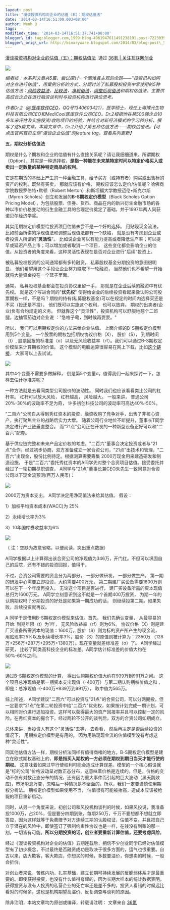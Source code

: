 ```yaml
--- 
layout: post 
title: "漫谈投资机构对企业的估值（五）：期权估值法"
date: '2014-03-14T16:51:00.003+08:00' 
author: Wenh Q
tags:
modified\_time: '2014-03-14T16:51:37.741+08:00' 
blogger\_id: tag:blogger.com,1999:blog-4961947611491238191.post-7223035529990957419
blogger\_orig\_url: http://binaryware.blogspot.com/2014/03/blog-post\_5316.html
---
```

[漫谈投资机构对企业的估值（五）：期权估值法](http://www.36kr.com/p/210287.html)  通过
[36氪 | 关注互联网创业](http://www.36kr.com/)
<div dir="ltr"
style="color: #303030; font-size: 14px; line-height: 20px; margin-top: 15px;">

![](http://a.36krcnd.com/photo/2014/abc798bf46f6bbe49edbc1b1a75008d6.jpg)

*编者按：本系列文章共5篇，尝试探讨一个困难且主观的命题——"投资机构如何对企业进行估值"，用案例分析的方式，分期讨论了私募股权投资中常使用的5种估值方法：[风险收益法](http://www.36kr.com/p/210274.html)，[比较法](http://www.36kr.com/p/210276.html)，[净现值法](http://www.36kr.com/p/210285.html)，[调整后现值法](http://www.36kr.com/p/210286.html)和期权估值法。主要供高成长企业在进行融资谈判时与投资机构进行换位思考。*

*作者Dr.2（@[医库软件CEO](http://weibo.com/u/3561579637?topnav=1&wvr=5&topsug=1)，QQ号1340603421），医学硕士，现任上海博光生物科技有限公司CEO和MediCool医库软件公司CEO。Dr.2根据他在某500强企业10多年来评估及实施投资/收购项目的经验，并结合对新经济模式的学习和分析，撰写了这5篇文章。本篇文章中，Dr.2介绍了第五种估值方法——期权估值法。【可点击官网首页左侧"漫谈企业估值"的feature
tag，查看系列更新】*

**五，期权分析估值法**

期权是什么？期权和企业的估值有什么直接关系呢？请让我细细道来。所谓期权（Option），其实是一种选择权，**是指一种能在未来某特定时间以特定价格买入或卖出一定数量的某种特定商品的权利**。

它是在期货的基础上产生的一种金融工具，给予买方（或持有者）购买或出售标的资产的权利。既然有买卖，
那就应该有价格，
期权应该怎么定价/估值呢？哈佛商学院教授罗伯特•默顿（Robert
Merton）和斯坦福大学教授迈伦•斯克尔斯（Myron
Scholes）创立和发展的**B-S期权定价模型**（Black Scholes Option Pricing
Model），为包括股票、债券、货币、商品在内的新兴衍生金融市场的各种以市价价格变动的衍生金融工具的合理定价奠定了基础，并于1997年两人同获诺贝尔经济学奖。

其实用期权定价模型给投资项目估值未尝不是一个好的选择。
用贴现现金流法，比如前面所讲的净现值法和调整后现值法都有一个缺陷，
就是没有考虑到企业或者投资人所谓的"**灵活性**"。
比如说企业可以有能力提高或者降低生产率；可以提早或延迟产品上市；可以增加或者取消一个项目，
这些变化都会影响企业的估值。从投资者的角度来看，这种灵活性表现在是否对企业进行"后续"投资上。

被私募股权投资的公司通常都有多轮融资。
私募股权基金分期投资的意图很明显，
他们希望用这个手段让企业努力赚取下一轮融资，
当然他们也不希望一开始就将大量资金投在一个篮子里面。

通常， 私募股权基金都会在投资协议里留一手，
那就是在企业后续的融资中有优先权。 就是这个写进合同的"**优先权**"
使得给企业的后续投资看起来像认购公司股票期权一样，不是吗？期权的持有(私募股权基金)可以在规定的时间内选择买还是不买（投还是不投）。
他们既可以实施这个权利， 也可以放弃。
期权的出卖者(企业)负有合约规定的义务。
但就靠这个"灵活性"，投资机构可以舒服地翘个二郎腿，边抽雪茄边对企业说
："急啥子嘞，到时候再耍耍。"

所以， 我们可以用期权定价的方法来给企业估值。
上面介绍的B-S期权定价模型用到5个变量。
一个股票的期权包括期权协议价格（X）， 股价（S）， 到期时间（t）,
股票回报的标准差（σ）以及无风险收益率（rf）。我们可以通过B-S期权定价模型来计算期权的价值。
这个模型的电脑运算很容易在网上下载，比如[这个链接](http://edu.sse.com.cn/col/option/calc/#menu-list)，
大家可以上去试试。

![](http://a.36krcnd.com/photo/2014/a7aa5ccaf1cb72e9354211fd2659ef08.png)

其中4个变量不需要多做解释，
倒是第5个变量σ，值得我们一起来探讨一下。怎样去估计标准差呢？

一种方法就是去看同类型公司股价的波动性。
同时我们也应该看看类比公司的杠杆率。 杠杆可以放大风险， 杠杆越高，
风险越大。 一般来讲， 普通公司20%-30%的波动率不足为奇，
许多初创科技公司的波动率可高达40%-50%。

"二百六"公司自从得到秀红资本的投资，融资收购了竞争对手，出售了非核心资产，执行聚焦主业的战略后实力大增。
随着公司行业地位不断提升，董事长T同学决定进行产业链垂直整合。
而"21点"公司正在开发的一种新型设备正好可以和"二百六"配套。

基于供应链完整和未来产品定价权的考虑，"二百六"董事会决定投资或者与"21点"合作。经过初步协商，双方准备成立一家合资公司，"21点"出技术和管理，"二百六"出现金，股份比例待定。根据测算需要筹集
2000万现金用来建造研发和制造设施。
于是"二百六"委托秀红资本的A同学先对整个合资项目估值。接受委托并经过了一轮初期尽职调查，
A同学与"21点"董事长兼CEO朱先生一致同意对合资公司以下现金流预测(百万人民币)：

![](http://a.36krcnd.com/photo/2014/9885d6c263908e68d2fc6d8894dc51b4.png)

2000万为资本支出。 A同学决定用净现值法来给其估值。 假设：

1）加权平均资本成本(WACC)为 25%

2）永续增长率为3%

3）10年国库券收益率为6%

![](http://a.36krcnd.com/photo/2014/641fa6c2c39fb0e10c2b315ba7b648cd.png)

（ 注：空缺为故意省略，以便阅读，突出重点数据）

A同学根据以上计算得出该合资公司的净现值为346万，开门红。不但可以巩固自己的后院，还有不错的投资回报，值得干。

不过，合资公司需要的资金分为两部分， 一部分做研发， 一部分做生产。
第一期的研发中心需要立即投资，大约需要400万元，
第二期建厂买设备需要1600万则可以在下一个年度再投入。
无论这个项目是否进行， 建厂买设备所需的资本现值总归为1600万元。
A同学立刻意识到这不就是一个首期400万投资，
为期一年的认购期权吗？分期投资的好处是如果第一期成功的话，
则继续投第二期。如果失败，后续投资就再议。

A 同学于是借用B-S期权定价模型来估值。首先， 我们先确认变量，
从最容易的开始: 到期年限（t）为1年， 无风险收益率（rf）则为6%。
协议价格（X）则是建厂买设备所需资本的现值：1600万。股价（S）则为标的资产所产生的现金流，
用贴现率25%以及永续增长率3%，股价（S）的原值则被计算为：2350万
（128万+256万+287万+295万+1380万）。现在变量就差标准差（σ）了。
A同学经过研究，
比较了同类高科技企业的标准差。A同学估计标准差的价值大约在50%-60%之间。

![](http://a.36krcnd.com/photo/2014/b758799af34267a192a687f24684dbd0.png)

通过B-S期权定价模型的计算， 得出认购期权价值大约在939万到991万之间。
这个项目总净现值是第一期资本支出现值（-400万）与第二期认购期权价值之和
，即是：总净现值=(-400万+939万到991万）， 取中值为565万。

综上所述，
A同学建议"二百六"可以投资与"21点"的合资公司，可以分两期投，但一定要求"21点"在第二轮投资中给"二百六"优先权，如果按计划完成一期计划，可以相同对价进行追加投资。这样可以获得最大的资产回报率并且可以控制一定的风险。在秀红资本的撮合下，经过两轮不公开的谈判后，双方的合资公司如期成立。

总体来讲，当投资人有这个"灵活性"去等， 去看看，
然后再决定是否后续投资的情况下， 用期权定价模型是有用的。
因为用贴现现金流的估值模型没有考虑这种"灵活性"。

同其他估值方法一样，期权分析法同样有值得商榷的地方。B-S期权定价模型是建立在欧式期权基础上的，**即是指买入期权的一方必须在期权到期日当天才能行使的期权**。
这意味着如果过早行使权利可能会造成计算误差。模型的一个核心假设就是"标的公司"价格波动呈对数正态分布，这意味着价格是连续的。但是，价格的变动不仅有对数正态分布的情况，还有因为重大事件而引起的巨大波动（黑天鹅效应)，市场瞬息万变，忽略后一种情况是不全面的。所以，我们一定要谨慎使用期权分析法。
期权定价模型如果使用不当，
估值很有可能被抬高，造成本应该被枪毙的项目重新启动。

同时，从另一个角度来说，初创公司和风投机构谈判的时候，如果风投说，我准备投1000万，占20%，但是要分四期到账，每期250万，千万不要想都不想就立即答应，因为这样就等于免费赠予对方连续三期的认股权证，估值不变。并且把自己立于潜在的风险中，即使签订了强制约束性协议也是一样，在钱没有到账的那一刻，一切皆有可能。**所以分期投资的话，创业者要重新计算估值，还要考虑风险**。

经过《漫谈投资机构对企业的估值》五期连载后，相信不少创业同学已经对估值模型有了初步概念，不过最终是否融资成功是取决于很多方面的，运气也很重要。自古以来，店大欺客，客大欺店，你想买的时候，多数要溢价，你想卖的时候，一般会折价。

对创业者来说，苦练内功，扎实基础，建立长期可持续发展的反脆弱体系才是最重要的。即使获得投资，也没有什么值得夸耀的，因为长期大样本的统计数据表明，获得投资与没有人投资的私营企业的死亡率还是差不多的，投资人看错的时候远比看对的时候多，这也是机构期望高溢价、反复调查与谈判的原因。

除非注明，本站文章均为原创或编译，转载请注明：
文章来自 [36氪](http://www.36kr.com/)

</div>
